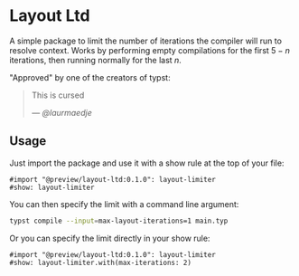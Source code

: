 # Layout Ltd

A simple package to limit the number of iterations the compiler will run to resolve context. Works by performing empty compilations for the first $5-n$ iterations, then running normally for the last $n$.

"Approved" by one of the creators of typst:

> This is cursed
>
> &mdash; <cite>@laurmaedje</cite>

## Usage

Just import the package and use it with a show rule at the top of your file:

```typst
#import "@preview/layout-ltd:0.1.0": layout-limiter
#show: layout-limiter
```

You can then specify the limit with a command line argument: 
```bash
typst compile --input=max-layout-iterations=1 main.typ
```

Or you can specify the limit directly in your show rule:
```typst
#import "@preview/layout-ltd:0.1.0": layout-limiter
#show: layout-limiter.with(max-iterations: 2)
```